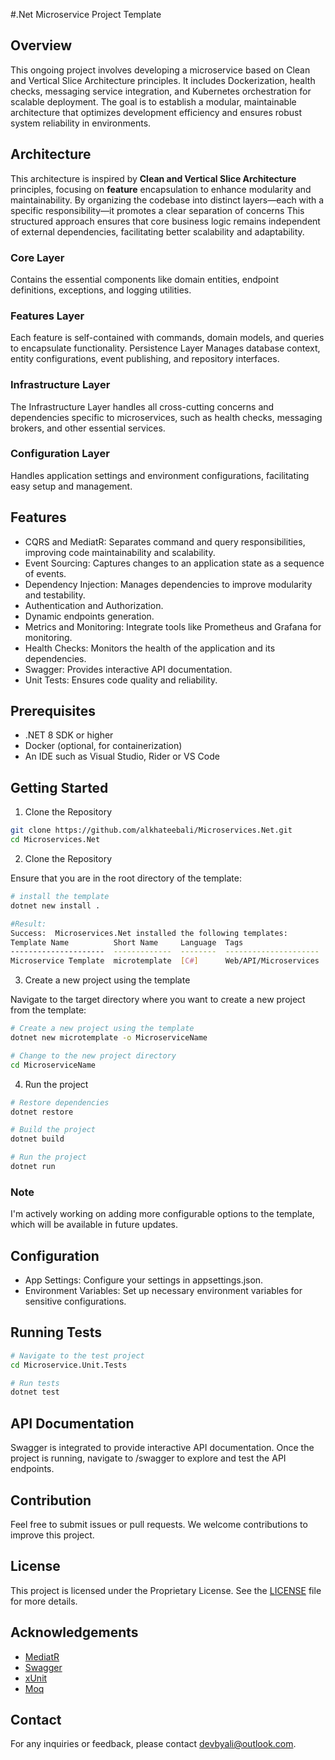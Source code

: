 #.Net Microservice Project Template
## Overview
This ongoing project involves developing a microservice based on Clean and Vertical
Slice Architecture principles. It includes Dockerization, 
health checks, messaging service integration, and Kubernetes orchestration for
scalable deployment. The goal is to establish a modular, maintainable architecture 
that optimizes development efficiency and ensures robust system reliability in environments.

## Architecture
This architecture is inspired by **Clean and Vertical Slice Architecture** principles,
focusing on **feature** encapsulation to enhance modularity and maintainability.
By organizing the codebase into distinct layers—each with a specific
responsibility—it promotes a clear separation of concerns
This structured approach ensures that core business logic remains independent
of external dependencies, facilitating better scalability and adaptability.
### Core Layer
Contains the essential components like domain entities, endpoint definitions, exceptions, and logging utilities.
### Features Layer
Each feature is self-contained with commands, domain models, and queries to encapsulate functionality.
Persistence Layer
Manages database context, entity configurations, event publishing, and repository interfaces.
### Infrastructure Layer
The Infrastructure Layer handles all cross-cutting concerns and dependencies specific to microservices, such as health checks, messaging brokers, and other essential services.
### Configuration Layer
Handles application settings and environment configurations, facilitating easy setup and management.

## Features 
- CQRS and MediatR: Separates command and query responsibilities, improving code maintainability and scalability.
- Event Sourcing: Captures changes to an application state as a sequence of events.
- Dependency Injection: Manages dependencies to improve modularity and testability.
- Authentication and Authorization.
- Dynamic endpoints generation.
- Metrics and Monitoring: Integrate tools like Prometheus and Grafana for monitoring.
- Health Checks: Monitors the health of the application and its dependencies.
- Swagger: Provides interactive API documentation.
- Unit Tests: Ensures code quality and reliability.

## Prerequisites
- .NET 8 SDK or higher
- Docker (optional, for containerization)
- An IDE such as Visual Studio, Rider or VS Code

## Getting Started

1. Clone the Repository

``` bash
git clone https://github.com/alkhateebali/Microservices.Net.git
cd Microservices.Net
```
2. Clone the Repository

Ensure that you are in the root directory of the template:
```bash
# install the template 
dotnet new install . 

#Result:
Success:  Microservices.Net installed the following templates:
Template Name          Short Name     Language  Tags
---------------------  -------------  --------  ---------------------
Microservice Template  microtemplate  [C#]      Web/API/Microservices
```
3. Create a new project using the template

Navigate to the target directory where you want to create a new project from the template:

```bash
# Create a new project using the template
dotnet new microtemplate -o MicroserviceName

# Change to the new project directory
cd MicroserviceName

```
4. Run the project

```bash
# Restore dependencies
dotnet restore

# Build the project
dotnet build

# Run the project
dotnet run
```
### Note
I'm actively working on adding more configurable options to the template, which will be available in future updates.

## Configuration

- App Settings: Configure your settings in appsettings.json.
- Environment Variables: Set up necessary environment variables for sensitive configurations.

## Running Tests

```bash
# Navigate to the test project
cd Microservice.Unit.Tests

# Run tests
dotnet test
```
## API Documentation
Swagger is integrated to provide interactive API documentation. Once the project is running, navigate to /swagger to explore and test the API endpoints.


## Contribution
Feel free to submit issues or pull requests. We welcome contributions to improve this project.

## License
This project is licensed under the Proprietary License. See the [LICENSE](LICENSE) file for more details.

## Acknowledgements
- [MediatR](https://github.com/jbogard/MediatR)
- [Swagger](https://swagger.io/)
- [xUnit](https://xunit.net/)
- [Moq](https://github.com/devlooped/moq)

## Contact
For any inquiries or feedback, please contact devbyali@outlook.com.




